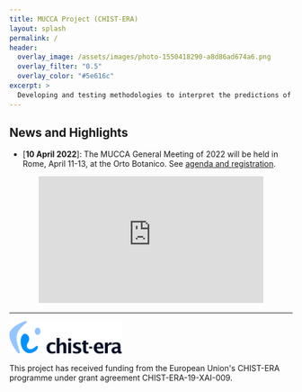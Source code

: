 ```yaml
---
title: MUCCA Project (CHIST-ERA)
layout: splash
permalink: /
header:
  overlay_image: /assets/images/photo-1550418290-a8d86ad674a6.png
  overlay_filter: "0.5"
  overlay_color: "#5e616c"
excerpt: >
  Developing and testing methodologies to interpret the predictions of AI algorithms is one of the most important open questions in AI. MUCCA is a CHIST-ERA project to explore multidisciplinary use-cases in which explainable AI plays a crucial role, and to highlight weaknesses of the available explainable AI methods.
---
```


## News and Highlights

* \[**10 April 2022**\]: The MUCCA General Meeting of 2022 will be held in Rome, April 11-13, at the Orto Botanico. See [agenda and registration](https://agenda.infn.it/event/30838/).

<center>
<div>
    <iframe src="https://drive.google.com/file/d/1a6Q17tCGB6kf-kARXkb3RvxzuzjYrbkc/preview" frameborder="0" webkitallowfullscreen="" mozallowfullscreen="" allowfullscreen="" width=400 height=225></iframe>
</div>
</center>

---

<img src="/assets/images/logo-chist-era.png" style="width:200px;" />

This project has received funding from the European Union's CHIST-ERA programme under grant agreement CHIST-ERA-19-XAI-009.